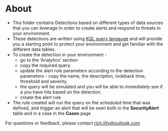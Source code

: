 # About

* This folder contains Detections based on different types of data sources that you can leverage in order to create alerts and respond to threats in your environment.
* These detections are written using [KQL query langauge](https://docs.microsoft.com/en-us/azure/kusto/query/index) and will provide you a starting point to protect your environment and get familiar with the different data tables.
* To create the detection in your environment - 
  - go to the 'Analytics' section
  - copy the required query
  - update the alert rule parameters according to the detection parameters - copy the name, the description, lookback time, threshold and severity.
  - the query will be simulated and you will be able to immediately see if a you have hits based on the detection.
  - create the alert rule
* The rule created will run the query on the scheduled time that was defined, and trigger an alert that will be seen both in the **SecurityAlert** table and in a case in the **Cases** page
 
For questions or feedback, please contact rich.lilly@outlook.com